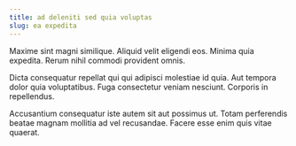 ```yaml
---
title: ad deleniti sed quia voluptas
slug: ea expedita
---
```


Maxime sint magni similique. Aliquid velit eligendi eos. Minima quia expedita. Rerum nihil commodi provident omnis.

Dicta consequatur repellat qui qui adipisci molestiae id quia. Aut tempora dolor quia voluptatibus. Fuga consectetur veniam nesciunt. Corporis in repellendus.

Accusantium consequatur iste autem sit aut possimus ut. Totam perferendis beatae magnam mollitia ad vel recusandae. Facere esse enim quis vitae quaerat.
